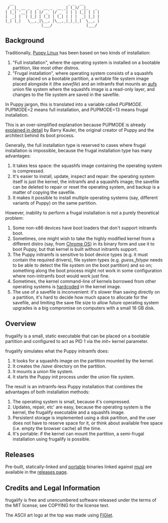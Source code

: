 ```
  __                        _ _  __       
 / _|_ __ _   _  __ _  __ _| (_)/ _|_   _ 
| |_| '__| | | |/ _` |/ _` | | | |_| | | |
|  _| |  | |_| | (_| | (_| | | |  _| |_| |
|_| |_|   \__,_|\__, |\__,_|_|_|_|  \__, |
                |___/               |___/
```

## Background

Traditionally, [Puppy Linux](http://puppylinux.com/) has been based on two kinds of installation:
1. "Full installation", where the operating system is installed on a bootable partition, like most other distros.
2. "Frugal installation", where operating system consists of a squashfs image placed on a bootable partition, a writable file system image placed alongside it (the *savefile*) and an initramfs that mounts an [aufs](http://aufs.sourceforge.net/) union file system where the squashfs image is a read-only layer, and changes to the file system are saved in the savefile.

In Puppy jargon, this is translated into a variable called *PUPMODE*. PUPMODE=2 means full installation, and PUPMODE=13 means frugal installation.

This is an over-simplified explanation because PUPMODE is already [explained in detail](https://bkhome.org/archive/puppylinux/development/howpuppyworks.html) by Barry Kauler, the original creator of Puppy and the architect behind its boot process.

Generally, the full installation type is reserved to cases where frugal installation is impossible, because the frugal installation type has many advantages:
1. It takes less space: the squashfs image containing the operating system is compressed.
2. It's easier to install, update, inspect and repair: the operating system itself is just the kernel, the initramfs and a squashfs image; the savefile can be deleted to repair or reset the operating system, and backup is a matter of copying the savefile.
3. It makes it possible to install multiple operating systems (say, different variants of Puppy) on the same partition.

However, inability to perform a frugal installation is not a purely theoretical problem:
1. Some non-x86 devices have boot loaders that don't support initramfs boot.
2. Sometimes, one might wish to take the highly modified kernel from a different distro (say, from [Chrome OS](https://www.chromium.org/chromium-os)) in its binary form and use it to boot Puppy, but that kernel is built without initramfs support.
3. The Puppy initramfs is sensitive to boot device types (e.g. it must contain the required drivers), file system types (e.g. *guess_fstype* needs to be able to detect the file system on the boot partition) and so on; something along the boot process might not work in some configuration where non-initramfs boot would work just fine.
4. Sometimes, the kernel command-line of kernels borrowed from other operating systems is [hardcoded](https://github.com/archlinuxarm/PKGBUILDs/blob/master/core/linux-veyron/cmdline) in the kernel image.
5. The use of a savefile is inconvenient: it's slower than saving directly on a partition, it's hard to decide how much space to allocate for the savefile, and limiting the save file size to allow future operating system upgrades is a big compromise on computers with a small 16 GB disk.

## Overview

frugalify is a small, static executable that can be placed on a bootable partition and configured to act as PID 1 via the *init=* kernel parameter.

frugalify simulates what the Puppy initramfs does:
1. It looks for a squashfs image on the partition mounted by the kernel.
2. It creates the */save* directory on the partition.
3. It mounts a union file system.
4. It starts the Puppy init process under the union file system.

The result is an initramfs-less Puppy installation that combines the advantages of both installation methods:
1. The operating system is small, because it's compressed.
2. Updates, repair, etc' are easy, because the operating system is the kernel, the frugalify executable and a squashfs image.
3. Persistent storage is implemented using a disk partition, and the user does not have to reserve space for it, or think about available free space (i.e. empty the browser cache) all the time.
4. It's portable: if the kernel can mount the partition, a semi-frugal installation using frugalify is possible.

## Releases

Pre-built, statically-linked and [portable](https://github.com/dimkr/toolchains/) binaries linked against [musl](https://musl.libc.org/) are available in the [releases page](https://github.com/dimkr/frugalify/releases).

## Credits and Legal Information

frugalify is free and unencumbered software released under the terms of the MIT license; see COPYING for the license text.

The ASCII art logo at the top was made using [FIGlet](http://www.figlet.org/).